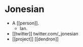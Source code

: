 # Jonesian

- A [[person]].
  - Ian. 
- [[twitter]] twitter.com/_jonesian
- [[project]] [[dendron]]


